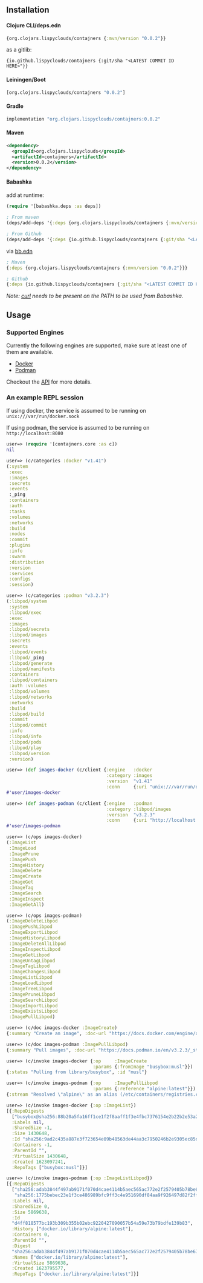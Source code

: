 ## Installation

#### Clojure CLI/deps.edn
```clojure
{org.clojars.lispyclouds/contajners {:mvn/version "0.0.2"}}
```
as a gitlib:
```
{io.github.lispyclouds/contajners {:git/sha "<LATEST COMMIT ID HERE>"}}
```

#### Leiningen/Boot
```clojure
[org.clojars.lispyclouds/contajners "0.0.2"]
```

#### Gradle
```groovy
implementation "org.clojars.lispyclouds/contajners:0.0.2"
```

#### Maven
```xml
<dependency>
  <groupId>org.clojars.lispyclouds</groupId>
  <artifactId>contajners</artifactId>
  <version>0.0.2</version>
</dependency>
```

#### Babashka

add at runtime:

```clojure
(require '[babashka.deps :as deps])

; From maven
(deps/add-deps '{:deps {org.clojars.lispyclouds/contajners {:mvn/version "0.0.2"}}})

; From Github
(deps/add-deps '{:deps {io.github.lispyclouds/contajners {:git/sha "<LATEST COMMIT ID HERE>"}}})
```

via [bb.edn](https://book.babashka.org/#_bb_edn)

```clojure
; Maven
{:deps {org.clojars.lispyclouds/contajners {:mvn/version "0.0.2"}}}

; Github
{:deps {io.github.lispyclouds/contajners {:git/sha "<LATEST COMMIT ID HERE>"}}}
```

*Note: [curl](https://curl.se/download.html) needs to be present on the PATH to be used from Babashka.*

## Usage

### Supported Engines

Currently the following engines are supported, make sure at least one of them are available.
- [Docker](https://www.docker.com/)
- [Podman](https://podman.io/)

Checkout the [API](/doc/001-api.md) for more details.

### An example REPL session

If using docker, the service is assumed to be running on `unix:///var/run/docker.sock`

If using podman, the service is assumed to be running on `http://localhost:8080`

```clojure
user=> (require '[contajners.core :as c])
nil

user=> (c/categories :docker "v1.41")
(:system
 :exec
 :images
 :secrets
 :events
 :_ping
 :containers
 :auth
 :tasks
 :volumes
 :networks
 :build
 :nodes
 :commit
 :plugins
 :info
 :swarm
 :distribution
 :version
 :services
 :configs
 :session)

user=> (c/categories :podman "v3.2.3")
(:libpod/system
 :system
 :libpod/exec
 :exec
 :images
 :libpod/secrets
 :libpod/images
 :secrets
 :events
 :libpod/events
 :libpod/_ping
 :libpod/generate
 :libpod/manifests
 :containers
 :libpod/containers
 :auth :volumes
 :libpod/volumes
 :libpod/networks
 :networks
 :build
 :libpod/build
 :commit
 :libpod/commit
 :info
 :libpod/info
 :libpod/pods
 :libpod/play
 :libpod/version
 :version)

user=> (def images-docker (c/client {:engine   :docker
                                     :category :images
                                     :version  "v1.41"
                                     :conn     {:uri "unix:///var/run/docker.sock"}}))
#'user/images-docker

user=> (def images-podman (c/client {:engine   :podman
                                     :category :libpod/images
                                     :version  "v3.2.3"
                                     :conn     {:uri "http://localhost:8080"}}))
#'user/images-podman

user=> (c/ops images-docker)
(:ImageList
 :ImageLoad
 :ImagePrune
 :ImagePush
 :ImageHistory
 :ImageDelete
 :ImageCreate
 :ImageGet
 :ImageTag
 :ImageSearch
 :ImageInspect
 :ImageGetAll)

user=> (c/ops images-podman)
(:ImageDeleteLibpod
 :ImagePushLibpod
 :ImageExportLibpod
 :ImageHistoryLibpod
 :ImageDeleteAllLibpod
 :ImageInspectLibpod
 :ImageGetLibpod
 :ImageUntagLibpod
 :ImageTagLibpod
 :ImageChangesLibpod
 :ImageListLibpod
 :ImageLoadLibpod
 :ImageTreeLibpod
 :ImagePruneLibpod
 :ImageSearchLibpod
 :ImageImportLibpod
 :ImageExistsLibpod
 :ImagePullLibpod)

user=> (c/doc images-docker :ImageCreate)
{:summary "Create an image", :doc-url "https://docs.docker.com/engine/api/v1.41/#operation/ImageCreate"}

user=> (c/doc images-podman :ImagePullLibpod)
{:summary "Pull images", :doc-url "https://docs.podman.io/en/v3.2.3/_static/api.html#operation/ImagePullLibpod"}

user=> (c/invoke images-docker {:op     :ImageCreate
                                :params {:fromImage "busybox:musl"}})
{:status "Pulling from library/busybox", :id "musl"}

user=> (c/invoke images-podman {:op     :ImagePullLibpod
                                :params {:reference "alpine:latest"}})
{:stream "Resolved \"alpine\" as an alias (/etc/containers/registries.conf.d/000-shortnames.conf)\n"}

user=> (c/invoke images-docker {:op :ImageList})
[{:RepoDigests
  ["busybox@sha256:88b20a5fa16ff1ce1f2f8aaff1f3e4fbc7376154e2b22b2e53a2b80e48169694"],
  :Labels nil,
  :SharedSize -1,
  :Size 1430648,
  :Id "sha256:9ad2c435a887e3f723654e09b48563de44aa3c7950246b2e9305ec85dd3422db",
  :Containers -1,
  :ParentId "",
  :VirtualSize 1430648,
  :Created 1623097241,
  :RepoTags ["busybox:musl"]}]

user=> (c/invoke images-podman {:op :ImageListLibpod})
[{:RepoDigests
  ["sha256:adab3844f497ab9171f070d4cae4114b5aec565ac772e2f2579405b78be67c96"
   "sha256:1775bebec23e1f3ce486989bfc9ff3c4e951690df84aa9f926497d82f2ffca9d"],
  :Labels nil,
  :SharedSize 0,
  :Size 5869638,
  :Id
  "d4ff818577bc193b309b355b02ebc9220427090057b54a59e73b79bdfe139b83",
  :History ["docker.io/library/alpine:latest"],
  :Containers 0,
  :ParentId "",
  :Digest
  "sha256:adab3844f497ab9171f070d4cae4114b5aec565ac772e2f2579405b78be67c96",
  :Names ["docker.io/library/alpine:latest"],
  :VirtualSize 5869638,
  :Created 1623795577,
  :RepoTags ["docker.io/library/alpine:latest"]}]
```

